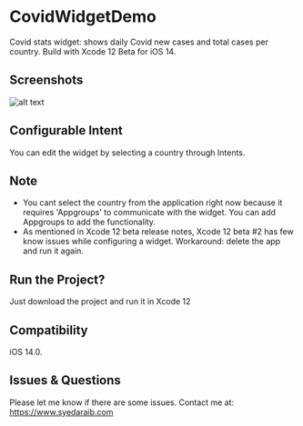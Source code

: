 # CovidWidgetDemo

Covid stats widget: shows daily Covid new cases and total cases per country. Build with Xcode 12 Beta for iOS 14.

## Screenshots
![alt text](https://i.imgur.com/stWoOOS.png)

## Configurable Intent

You can edit the widget by selecting a country through Intents.

## Note

- You cant select the country from the application right now because it requires 'Appgroups' to communicate with the widget. You can add Appgroups to add the functionality.
- As mentioned in Xcode 12 beta release notes, Xcode 12 beta #2 has few know issues while configuring a widget. Workaround: delete the app and run it again.

## Run the Project?

Just download the project and run it in Xcode 12

## Compatibility 

iOS 14.0.

## Issues & Questions

Please let me know if there are some issues.
Contact me at: https://www.syedaraib.com
